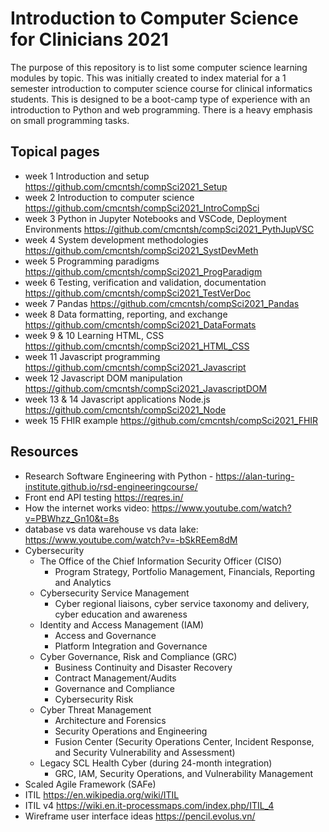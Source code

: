 # Introduction to Computer Science for Clinicians 2021

The purpose of this repository is to list some computer science learning modules by topic. This was initially created to index material for a 1 semester introduction to computer science course for clinical informatics students. This is designed to be a boot-camp type of experience with an introduction to Python and web programming. There is a heavy emphasis on small programming tasks.

## Topical pages

* week 1 Introduction and setup https://github.com/cmcntsh/compSci2021_Setup
* week 2 Introduction to computer science https://github.com/cmcntsh/compSci2021_IntroCompSci
* week 3 Python in Jupyter Notebooks and VSCode, Deployment Environments https://github.com/cmcntsh/compSci2021_PythJupVSC
* week 4 System development methodologies https://github.com/cmcntsh/compSci2021_SystDevMeth
* week 5 Programming paradigms https://github.com/cmcntsh/compSci2021_ProgParadigm
* week 6 Testing, verification and validation, documentation https://github.com/cmcntsh/compSci2021_TestVerDoc
* week 7 Pandas https://github.com/cmcntsh/compSci2021_Pandas
* week 8 Data formatting, reporting, and exchange https://github.com/cmcntsh/compSci2021_DataFormats
* week 9 & 10 Learning HTML, CSS https://github.com/cmcntsh/compSci2021_HTML_CSS
* week 11 Javascript programming https://github.com/cmcntsh/compSci2021_Javascript
* week 12 Javascript DOM manipulation https://github.com/cmcntsh/compSci2021_JavascriptDOM
* week 13 & 14 Javascript applications Node.js https://github.com/cmcntsh/compSci2021_Node
* week 15 FHIR example https://github.com/cmcntsh/compSci2021_FHIR

## Resources

* Research Software Engineering with Python - https://alan-turing-institute.github.io/rsd-engineeringcourse/
* Front end API testing https://reqres.in/
* How the internet works video: https://www.youtube.com/watch?v=PBWhzz_Gn10&t=8s
* database vs data warehouse vs data lake: https://www.youtube.com/watch?v=-bSkREem8dM
* Cybersecurity
  * The Office of the Chief Information Security Officer (CISO)
    * Program Strategy, Portfolio Management, Financials, Reporting and Analytics
  * Cybersecurity Service Management
    * Cyber regional liaisons, cyber service taxonomy and delivery, cyber education and awareness
  * Identity and Access Management (IAM)
    * Access and Governance
    * Platform Integration and Governance
  * Cyber Governance, Risk and Compliance (GRC)
    * Business Continuity and Disaster Recovery
    * Contract Management/Audits
    * Governance and Compliance
    * Cybersecurity Risk
  * Cyber Threat Management
    * Architecture and Forensics
    * Security Operations and Engineering
    * Fusion Center (Security Operations Center, Incident Response, and Security Vulnerability and Assessment)
  * Legacy SCL Health Cyber (during 24-month integration)
    * GRC, IAM, Security Operations, and Vulnerability Management
* Scaled Agile Framework (SAFe)
* ITIL https://en.wikipedia.org/wiki/ITIL
* ITIL v4 https://wiki.en.it-processmaps.com/index.php/ITIL_4
* Wireframe user interface ideas https://pencil.evolus.vn/
